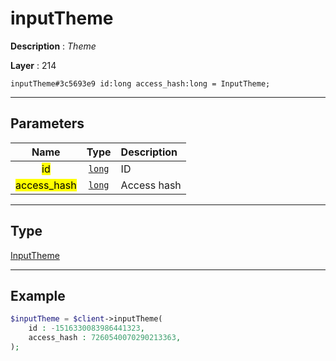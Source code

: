 # inputTheme

**Description** : *Theme*

**Layer** : 214

```tl
inputTheme#3c5693e9 id:long access_hash:long = InputTheme;
```

---

## Parameters

| Name | Type | Description |
| :---: | :---: | :--- |
| <mark>id</mark> | [`long`](type/long) | ID |
| <mark>access_hash</mark> | [`long`](type/long) | Access hash |

---

## Type

[InputTheme](type/InputTheme)

---

## Example

```php
$inputTheme = $client->inputTheme(
	id : -1516330083986441323,
	access_hash : 7260540070290213363,
);
```
